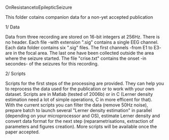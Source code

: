 OnResistancetoEpilepticSeizure

This folder cotains companion data for a non-yet accepted publication

1/ Data

Data from three recording are stored on 16-bit integers at 256Hz.
There is no header. Each file -with extension ".sig" contains a single EEG channel.
Each data folder contains six ".sig" files. The first channels -from E1 to E3- are in the focal area. The last one have been collected outside the area where the seizure started.
The file "crise.txt" contains the onset -in secondes- of the seizures for this recording.

2/ Scripts

Scripts for the first steps of the processing are provided. They can help you to reprocess the data used for the publication or to work with your own dataset. Scripts are in Matlab (tested of 2006b) or in C (Lerner density estimation need a lot of simple operations, C in more efficent for that).  
With the current scripts you can filter the data (remove 50Hz noise), prepare batch to launch several "Lerner density estimation" in parallel (depending on your microprocessor and OS), estimate Lerner density and convert data format for the next step (reparametrisations, extraction of parameters and figures creation). 
More scripts will be available once the paper accepted. 
